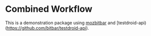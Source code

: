 # Combined Workflow
This is a demonstration package using
[mozbitbar](https://github.com/worldomonation/mozbitbar) and
[testdroid-api)(https://github.com/bitbar/testdroid-api).
